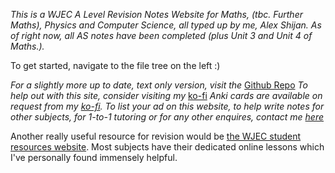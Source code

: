 *This is a WJEC A Level Revision Notes Website for Maths, (tbc. Further Maths), Physics and Computer Science, all typed up by me, Alex Shijan. As of right now, all AS notes have been completed (plus Unit 3 and Unit 4 of Maths.).* 

To get started, navigate to the file tree on the left :)

*For a slightly more up to date, text only version, visit the* [Github Repo](https://github.com/alexgshijan/rev_notes/tree/main/Revision%20Notes) 
*To help out with this site, consider visiting my* [ko-fi](https://ko-fi.com/c/ca30d02b84)
*Anki cards are available on request from my [ko-fi](https://ko-fi.com/c/ca30d02b84).*
*To list your ad on this website, to help write notes for other subjects, for 1-to-1 tutoring or for any other enquires, contact me [here](mailto:alexgshijan@gmail.com)*

Another really useful resource for revision would be [the WJEC student resources website](https://www.wjec.co.uk/home/student-support/revision/revision-resources/). Most subjects have their dedicated online lessons which I've personally found immensely helpful.